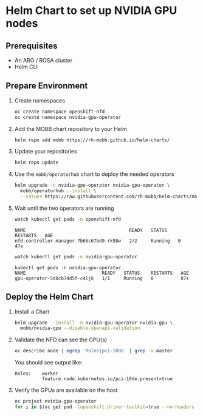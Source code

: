 # Helm Chart to set up NVIDIA GPU nodes


## Prerequisites

* An ARO / ROSA cluster
* Helm CLI

## Prepare Environment

1. Create namespaces

    ```bash
    oc create namespace openshift-nfd
    oc create namespace nvidia-gpu-operator
    ```

1. Add the MOBB chart repository to your Helm

    ```bash
    helm repo add mobb https://rh-mobb.github.io/helm-charts/
    ```

1. Update your repositories

    ```bash
    helm repo update
    ```

1. Use the `mobb/operatorhub` chart to deploy the needed operators

    ```bash
    helm upgrade -n nvidia-gpu-operator nvidia-gpu-operator \
      mobb/operatorhub --install \
      --values https://raw.githubusercontent.com/rh-mobb/helm-charts/main/charts/nvidia-gpu/files/operatorhub.yaml
    ```

1. Wait until the two operators are running

    ```bash
    watch kubectl get pods -n openshift-nfd
    ```

    ```
    NAME                                      READY   STATUS    RESTARTS   AGE
    nfd-controller-manager-7b66c67bd9-rk98w   2/2     Running   0          47s
    ```

    ```bash
    watch kubectl get pods -n nvidia-gpu-operator
    ```

    ```
    kubectl get pods -n nvidia-gpu-operator
    NAME                            READY   STATUS    RESTARTS   AGE
    gpu-operator-5d8cb7dd5f-c4ljk   1/1     Running   0          87s
    ```
## Deploy the Helm Chart

1. Install a Chart

    ```bash
    helm upgrade --install -n nvidia-gpu-operator nvidia-gpu \
      mobb/nvidia-gpu --disable-openapi-validation
    ```

1. Validate the NFD can see the GPU(s)

    ```bash
    oc describe node | egrep 'Roles|pci-10de' | grep -v master
    ```

    You should see output like:

    ```
    Roles:    worker
              feature.node.kubernetes.io/pci-10de.present=true
    ```
1. Verify the GPUs are available on the host

    ```bash
    oc project nvidia-gpu-operator
    for i in $(oc get pod -lopenshift.driver-toolkit=true --no-headers |awk '{print $1}'); do echo $i; oc exec -it $i -- nvidia-smi ; echo -e '\n' ;  done
    ```

